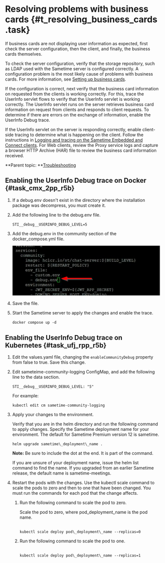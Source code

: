 # Resolving problems with business cards {#t_resolving_business_cards .task}

If business cards are not displaying user information as expected, first check the server configuration, then the client, and finally, the business cards themselves.

To check the server configuration, verify that the storage repository, such as LDAP used with the Sametime server is configured correctly. A configuration problem is the most likely cause of problems with business cards. For more information, see [Setting up business cards](admin_st_buscard.md).

If the configuration is correct, next verify that the business card information on requested from the clients is working correctly. For this, trace the UserInfo servlet flows to verify that the UserInfo servlet is working correctly. The UserInfo servlet runs on the server retrieves business card information on request from clients and responds to client requests. To determine if there are errors on the exchange of information, enable the UserInfo Debug trace.

If the UserInfo servlet on the server is responding correctly, enable client-side tracing to determine what is happening on the client. Follow the instructions in [Logging and tracing on the Sametime Embedded and Connect clients](t_logging_tracing.md). For Web clients, review the Proxy service logs and capture a browser HTTP Archive \(HAR\) file to review the business card information received.

**Parent topic:   **[Troubleshooting](troubleshooting.md)

## Enabling the UserInfo Debug trace on Docker {#task_cmx_2pp_r5b}

1.  If a debug.env doesn't exist in the directory where the installation package was decompress, you must create it.

2.  Add the following line to the debug.env file.

    ``` {#codeblock_plt_jpp_r5b}
    STI__debug__USERINFO_DEBUG_LEVEL=5 
    ```

3.  Add the debug.env in the community section of the docker\_compose.yml file.

    ![](Images/troubleshoot_businesscard.png)

4.  Save the file.

5.  Start the Sametime server to apply the changes and enable the trace.

    ``` {#codeblock_jck_klq_r5b}
    docker compose up -d
    ```


## Enabling the UserInfo Debug trace on Kubernetes {#task_ufj_rpp_r5b}

1.  Edit the values.yaml file, changing the `enableCommunityDebug` property from false to true. Save this change.

2.  Edit sameteime-community-logging ConfigMap, and add the following line to the data section.

    ``` {#codeblock_cpg_fqp_r5b}
    STI__debug__USERINFO_DEBUG_LEVEL: "5"
    ```

    For example:

    ``` {#codeblock_dpg_fqp_r5b}
    kubectl edit cm sametime-community-logging
    ```

3.  Apply your changes to the environment.

    Verify that you are in the helm directory and run the following command to apply changes. Specify the Sametime deployment name for your environment. The default for Sametime Premium version 12 is sametime.

    ``` {#codeblock_iyn_51d_d5b}
    helm upgrade sametime\_deployment\_name .
    ```

    **Note:** Be sure to include the dot at the end. It is part of the command.

    If you are unsure of your deployment name, issue the helm list command to find the name. If you upgraded from an earlier Sametime release, the default name is sametime-meetings.

4.  Restart the pods with the changes. Use the kubectl scale command to scale the pods to zero and then to one that have been changed. You must run the commands for each pod that the change affects.

    1.  Run the following command to scale the pod to zero.

        Scale the pod to zero, where pod\_deployment\_name is the pod name.

        ``` {#codeblock_cwz_mwc_d5b}
        
        kubectl scale deploy pod\_deployment\_name --replicas=0
        
        ```

    2.  Run the following command to scale the pod to one.

        ``` {#codeblock_i2c_4wc_d5b}
        
        kubectl scale deploy pod\_deployment\_name --replicas=1
        ```


